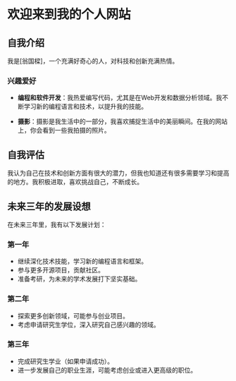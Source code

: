 # 欢迎来到我的个人网站

## 自我介绍

我是[翁国樑]，一个充满好奇心的人，对科技和创新充满热情。

### 兴趣爱好

- **编程和软件开发**：我热爱编写代码，尤其是在Web开发和数据分析领域。我不断学习新的编程语言和技术，以提升我的技能。

- **摄影**：摄影是我生活中的一部分，我喜欢捕捉生活中的美丽瞬间。在我的网站上，你会看到一些我拍摄的照片。

## 自我评估

我认为自己在技术和创新方面有很大的潜力，但我也知道还有很多需要学习和提高的地方。我积极进取，喜欢挑战自己，不断成长。

## 未来三年的发展设想

在未来三年里，我有以下发展计划：

### 第一年

- 继续深化技术技能，学习新的编程语言和框架。
- 参与更多开源项目，贡献社区。
- 准备考研，为未来的学术发展打下坚实基础。

### 第二年

- 探索更多创新领域，可能参与创业项目。
- 考虑申请研究生学位，深入研究自己感兴趣的领域。

### 第三年

- 完成研究生学业（如果申请成功）。
- 进一步发展自己的职业生涯，可能考虑创业或进入更高级的职位。
